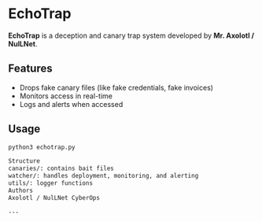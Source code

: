 # EchoTrap

**EchoTrap** is a deception and canary trap system developed by **Mr. Axolotl / NulLNet**.

## Features
- Drops fake canary files (like fake credentials, fake invoices)
- Monitors access in real-time
- Logs and alerts when accessed

## Usage
```bash
python3 echotrap.py

Structure
canaries/: contains bait files
watcher/: handles deployment, monitoring, and alerting
utils/: logger functions
Authors
Axolotl / NulLNet CyberOps

---

